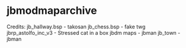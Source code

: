 # jbmodmaparchive
Credits: 
jb_hallway.bsp - takosan
jb_chess.bsp - fake twg
jbrp_astolfo_inc_v3 - Stressed cat in a box
jbdm maps - jbman
jb_town - jbman
